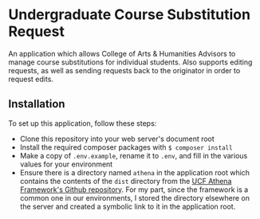 # Undergraduate Course Substitution Request

An application which allows College of Arts & Humanities Advisors to manage course substitutions for individual students. Also supports editing requests, as well as sending requests back to the originator in order to request edits.

## Installation

To set up this application, follow these steps:

* Clone this repository into your web server's document root
* Install the required composer packages with `$ composer install`
* Make a copy of `.env.example`, rename it to `.env`, and fill in the various values for your environment
* Ensure there is a directory named `athena` in the application root which contains the contents of the `dist` directory from the [UCF Athena Framework's Github repository](https://github.com/UCF/Athena-Framework/). For my part, since the framework is a common one in our environments, I stored the directory elsewhere on the server and created a symbolic link to it in the application root.